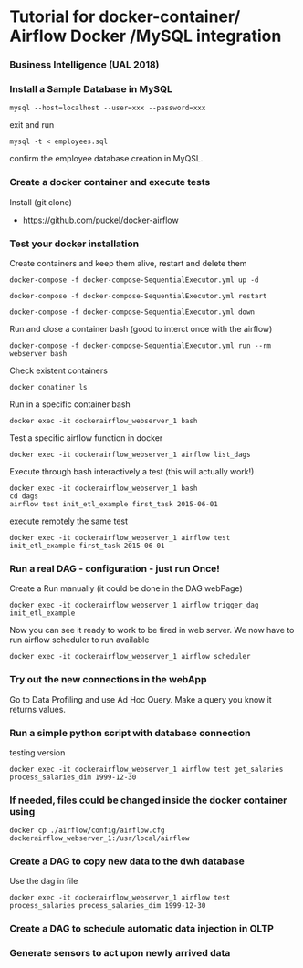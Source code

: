 # Tutorial for docker-container/ Airflow Docker /MySQL integration
### Business Intelligence (UAL 2018)


### Install a Sample Database in MySQL 

```
mysql --host=localhost --user=xxx --password=xxx
```
exit and run

```
mysql -t < employees.sql
```

confirm the employee database creation in MyQSL.


### Create a docker container and execute tests

Install (git clone)

- https://github.com/puckel/docker-airflow



### Test your docker installation 

Create containers and keep them alive, restart and delete them

```
docker-compose -f docker-compose-SequentialExecutor.yml up -d

docker-compose -f docker-compose-SequentialExecutor.yml restart

docker-compose -f docker-compose-SequentialExecutor.yml down

```


Run and close a container bash (good to interct once with the airflow)

```
docker-compose -f docker-compose-SequentialExecutor.yml run --rm webserver bash
```

Check existent containers

```
docker conatiner ls
```

Run in a specific container bash

```
docker exec -it dockerairflow_webserver_1 bash
```

Test a specific airflow function in docker

```
docker exec -it dockerairflow_webserver_1 airflow list_dags
```


Execute through bash interactively a test (this will actually work!)

```
docker exec -it dockerairflow_webserver_1 bash
cd dags
airflow test init_etl_example first_task 2015-06-01

```

execute remotely the same test

```
docker exec -it dockerairflow_webserver_1 airflow test init_etl_example first_task 2015-06-01
```


### Run a real DAG - configuration - just run Once!

Create a Run manually (it could be done in the DAG webPage)

```
docker exec -it dockerairflow_webserver_1 airflow trigger_dag init_etl_example
```

Now you can see it ready to work to be fired in web server. We now have to run airflow scheduler to run available 

```
docker exec -it dockerairflow_webserver_1 airflow scheduler
```


### Try out the new connections in the webApp

Go to Data Profiling and use Ad Hoc Query. Make a query you know it returns values.

### Run a simple python script with database connection

testing version

```
docker exec -it dockerairflow_webserver_1 airflow test get_salaries process_salaries_dim 1999-12-30
```

### If needed, files could be changed inside the docker container using

```
docker cp ./airflow/config/airflow.cfg dockerairflow_webserver_1:/usr/local/airflow
```

### Create a DAG to copy new data to the dwh database

Use the dag in file 


```
docker exec -it dockerairflow_webserver_1 airflow test process_salaries process_salaries_dim 1999-12-30
```




### Create a DAG to schedule automatic data injection in OLTP 





### Generate sensors to act upon newly arrived data











